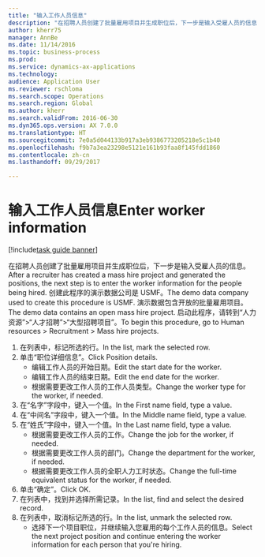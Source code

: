 ```yaml
--- 
title: "输入工作人员信息"
description: "在招聘人员创建了批量雇用项目并生成职位后，下一步是输入受雇人员的信息。"
author: kherr75
manager: AnnBe
ms.date: 11/14/2016
ms.topic: business-process
ms.prod: 
ms.service: dynamics-ax-applications
ms.technology: 
audience: Application User
ms.reviewer: rschloma
ms.search.scope: Operations
ms.search.region: Global
ms.author: kherr
ms.search.validFrom: 2016-06-30
ms.dyn365.ops.version: AX 7.0.0
ms.translationtype: HT
ms.sourcegitcommit: 7e0a5d044133b917a3eb9386773205218e5c1b40
ms.openlocfilehash: f9b7a3ea23298e5121e161b93faa8f145fdd1860
ms.contentlocale: zh-cn
ms.lasthandoff: 09/29/2017

---
```

# <a name="enter-worker-information"></a><span data-ttu-id="b6237-103">输入工作人员信息</span><span class="sxs-lookup"><span data-stu-id="b6237-103">Enter worker information</span></span>

[!include[task guide banner](../../includes/task-guide-banner.md)]

<span data-ttu-id="b6237-104">在招聘人员创建了批量雇用项目并生成职位后，下一步是输入受雇人员的信息。</span><span class="sxs-lookup"><span data-stu-id="b6237-104">After a recruiter has created a mass hire project and generated the positions, the next step is to enter the worker information for the people being hired.</span></span> <span data-ttu-id="b6237-105">创建此程序的演示数据公司是 USMF。</span><span class="sxs-lookup"><span data-stu-id="b6237-105">The demo data company used to create this procedure is USMF.</span></span> <span data-ttu-id="b6237-106">演示数据包含开放的批量雇用项目。</span><span class="sxs-lookup"><span data-stu-id="b6237-106">The demo data contains an open mass hire project.</span></span> <span data-ttu-id="b6237-107">启动此程序，请转到“人力资源”>“人才招聘”>“大型招聘项目”。</span><span class="sxs-lookup"><span data-stu-id="b6237-107">To begin this procedure, go to Human resources > Recruitment > Mass hire projects.</span></span>

1. <span data-ttu-id="b6237-108">在列表中，标记所选的行。</span><span class="sxs-lookup"><span data-stu-id="b6237-108">In the list, mark the selected row.</span></span>
2. <span data-ttu-id="b6237-109">单击“职位详细信息”。</span><span class="sxs-lookup"><span data-stu-id="b6237-109">Click Position details.</span></span>
    * <span data-ttu-id="b6237-110">编辑工作人员的开始日期。</span><span class="sxs-lookup"><span data-stu-id="b6237-110">Edit the start date for the worker.</span></span>  
    * <span data-ttu-id="b6237-111">编辑工作人员的结束日期。</span><span class="sxs-lookup"><span data-stu-id="b6237-111">Edit the end date for the worker.</span></span>  
    * <span data-ttu-id="b6237-112">根据需要更改工作人员的工作人员类型。</span><span class="sxs-lookup"><span data-stu-id="b6237-112">Change the worker type for the worker, if needed.</span></span>  
3. <span data-ttu-id="b6237-113">在“名字”字段中，键入一个值。</span><span class="sxs-lookup"><span data-stu-id="b6237-113">In the First name field, type a value.</span></span>
4. <span data-ttu-id="b6237-114">在“中间名”字段中，键入一个值。</span><span class="sxs-lookup"><span data-stu-id="b6237-114">In the Middle name field, type a value.</span></span>
5. <span data-ttu-id="b6237-115">在“姓氏”字段中，键入一个值。</span><span class="sxs-lookup"><span data-stu-id="b6237-115">In the Last name field, type a value.</span></span>
    * <span data-ttu-id="b6237-116">根据需要更改工作人员的工作。</span><span class="sxs-lookup"><span data-stu-id="b6237-116">Change the job for the worker, if needed.</span></span>  
    * <span data-ttu-id="b6237-117">根据需要更改工作人员的部门。</span><span class="sxs-lookup"><span data-stu-id="b6237-117">Change the department for the worker, if needed.</span></span>  
    * <span data-ttu-id="b6237-118">根据需要更改工作人员的全职人力工时状态。</span><span class="sxs-lookup"><span data-stu-id="b6237-118">Change the full-time equivalent status for the worker, if needed.</span></span>  
6. <span data-ttu-id="b6237-119">单击“确定”。</span><span class="sxs-lookup"><span data-stu-id="b6237-119">Click OK.</span></span>
7. <span data-ttu-id="b6237-120">在列表中，找到并选择所需记录。</span><span class="sxs-lookup"><span data-stu-id="b6237-120">In the list, find and select the desired record.</span></span>
8. <span data-ttu-id="b6237-121">在列表中，取消标记所选的行。</span><span class="sxs-lookup"><span data-stu-id="b6237-121">In the list, unmark the selected row.</span></span>
    * <span data-ttu-id="b6237-122">选择下一个项目职位，并继续输入您雇用的每个工作人员的信息。</span><span class="sxs-lookup"><span data-stu-id="b6237-122">Select the next project position and continue entering the worker information for each person that you're hiring.</span></span>  


